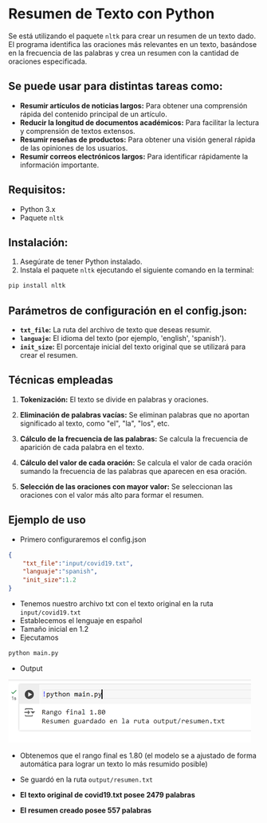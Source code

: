 # Resumen de Texto con Python

Se está utilizando el paquete `nltk` para crear un resumen de un texto dado. El programa identifica las oraciones más relevantes en un texto, basándose en la frecuencia de las palabras y crea un resumen con la cantidad de oraciones especificada.

## Se puede usar para distintas tareas como:

* **Resumir artículos de noticias largos:** Para obtener una comprensión rápida del contenido principal de un artículo.
* **Reducir la longitud de documentos académicos:** Para facilitar la lectura y comprensión de textos extensos.
* **Resumir reseñas de productos:** Para obtener una visión general rápida de las opiniones de los usuarios.
* **Resumir correos electrónicos largos:** Para identificar rápidamente la información importante.

## Requisitos:

* Python 3.x
* Paquete `nltk`

## Instalación:

1. Asegúrate de tener Python instalado.
2. Instala el paquete `nltk` ejecutando el siguiente comando en la terminal:

```bash
pip install nltk
```

## Parámetros de configuración en el config.json:

* **`txt_file`:** La ruta del archivo de texto que deseas resumir.
* **`languaje`:** El idioma del texto (por ejemplo, 'english', 'spanish').
* **`init_size`:** El porcentaje inicial del texto original que se utilizará para crear el resumen. 


## Técnicas empleadas

1. **Tokenización:** El texto se divide en palabras y oraciones.

2. **Eliminación de palabras vacías:** Se eliminan palabras que no aportan significado al texto, como "el", "la", "los", etc. 

3. **Cálculo de la frecuencia de las palabras:** Se calcula la frecuencia de aparición de cada palabra en el texto.

4. **Cálculo del valor de cada oración:** Se calcula el valor de cada oración sumando la frecuencia de las palabras que aparecen en esa oración.

5. **Selección de las oraciones con mayor valor:** Se seleccionan las oraciones con el valor más alto para formar el resumen.


## Ejemplo de uso

* Primero configuraremos el config.json

```json
{
	"txt_file":"input/covid19.txt",
	"languaje":"spanish",
	"init_size":1.2
}
```

* Tenemos nuestro archivo txt con el texto original en la ruta `input/covid19.txt`
* Establecemos el lenguaje en español
* Tamaño inicial en 1.2
* Ejecutamos 

```bash
python main.py
```

* Output

![Output](src/output.png)


* Obtenemos que el rango final es 1.80 (el modelo se a ajustado de forma automática para lograr un texto lo más resumido posible)
* Se guardó en la ruta `output/resumen.txt`

* **El texto original de covid19.txt posee 2479 palabras**
* **El resumen creado posee 557 palabras**